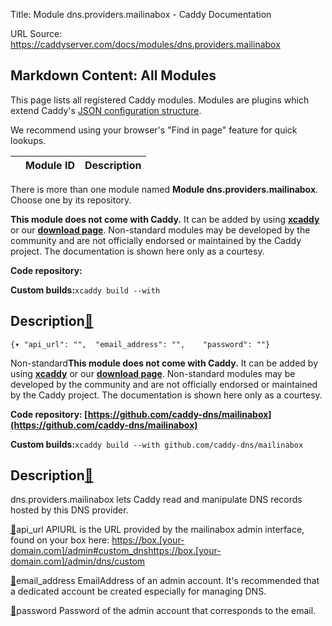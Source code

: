 Title: Module dns.providers.mailinabox - Caddy Documentation

URL Source: https://caddyserver.com/docs/modules/dns.providers.mailinabox

Markdown Content:
All Modules
-----------

This page lists all registered Caddy modules. Modules are plugins which extend Caddy's [JSON configuration structure](https://caddyserver.com/docs/json/).

We recommend using your browser's "Find in page" feature for quick lookups.

|  | Module ID | Description |
| --- | --- | --- |

There is more than one module named **Module dns.providers.mailinabox**. Choose one by its repository.

**This module does not come with Caddy.** It can be added by using **[xcaddy](https://caddyserver.com/docs/build#xcaddy)** or our **[download page](https://caddyserver.com/download)**. Non-standard modules may be developed by the community and are not officially endorsed or maintained by the Caddy project. The documentation is shown here only as a courtesy.

**Code repository:**

**Custom builds:**`xcaddy build --with`

Description[🔗](https://caddyserver.com/docs/modules/dns.providers.mailinabox#docs "Direct link")
-------------------------------------------------------------------------------------------------

`{▾	"api_url": "",	"email_address": "",	"password": ""}`

Non-standard**This module does not come with Caddy.** It can be added by using **[xcaddy](https://caddyserver.com/docs/build#xcaddy)** or our **[download page](https://caddyserver.com/download)**. Non-standard modules may be developed by the community and are not officially endorsed or maintained by the Caddy project. The documentation is shown here only as a courtesy.

**Code repository: [https://github.com/caddy-dns/mailinabox](https://github.com/caddy-dns/mailinabox)**

**Custom builds:**`xcaddy build --with github.com/caddy-dns/mailinabox`

Description[🔗](https://caddyserver.com/docs/modules/dns.providers.mailinabox#docs "Direct link")
-------------------------------------------------------------------------------------------------

dns.providers.mailinabox lets Caddy read and manipulate DNS records hosted by this DNS provider.

[🔗](https://caddyserver.com/docs/modules/dns.providers.mailinabox#api_url)api_url
APIURL is the URL provided by the mailinabox admin interface, found on your box here: [https://box.[your-domain.com]/admin#custom_dns](https://box.%5Byour-domain.com%5D/admin#custom_dns)[https://box.[your-domain.com]/admin/dns/custom](https://box.%5Byour-domain.com%5D/admin/dns/custom)

[🔗](https://caddyserver.com/docs/modules/dns.providers.mailinabox#email_address)email_address
EmailAddress of an admin account. It's recommended that a dedicated account be created especially for managing DNS.

[🔗](https://caddyserver.com/docs/modules/dns.providers.mailinabox#password)password
Password of the admin account that corresponds to the email.
